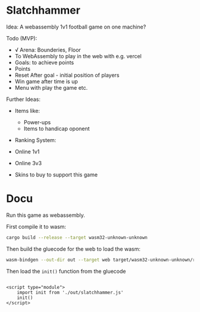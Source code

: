 # Slatchhammer

Idea: A webassembly 1v1 football game on one machine?


Todo (MVP):
- √ Arena: Bounderies, Floor
- To WebAssembly to play in the web with e.g. vercel
- Goals: to achieve points
- Points
- Reset After goal - initial position of players
- Win game after time is up
- Menu with play the game etc.

Further Ideas:
- Items like:
  - Power-ups
  - Items to handicap oponent

- Ranking System:
- Online 1v1
- Online 3v3
- Skins to buy to support this game


# Docu

Run this game as webassembly.

First compile it to wasm:

```sh
cargo build --release --target wasm32-unknown-unknown
```

Then build the gluecode for the web to load the wasm:

```sh
wasm-bindgen --out-dir out --target web target/wasm32-unknown-unknown/release/slatchhammer.wasm
```


Then load the `init()` function from the gluecode

```
 
<script type="module">
    import init from './out/slatchhammer.js'
    init()
</script>
```
